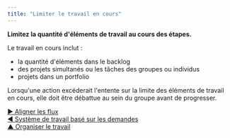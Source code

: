 ```yaml
---
title: "Limiter le travail en cours"
---
```



**Limitez la quantité d'éléments de travail au cours des étapes.**

Le travail en cours inclut :

- la quantité d'éléments dans le backlog
- des projets simultanés ou les tâches des groupes ou individus
- projets dans un portfolio

Lorsqu'une action excéderait l'entente sur la limite des éléments de travail en cours, elle doit être débattue au sein du groupe avant de progresser.

[&#9654; Aligner les flux](align-flow.html)<br/>[&#9664; Système de travail basé sur les demandes](pull-system-for-work.html)<br/>[&#9650; Organiser le travail](organizing-work.html)

